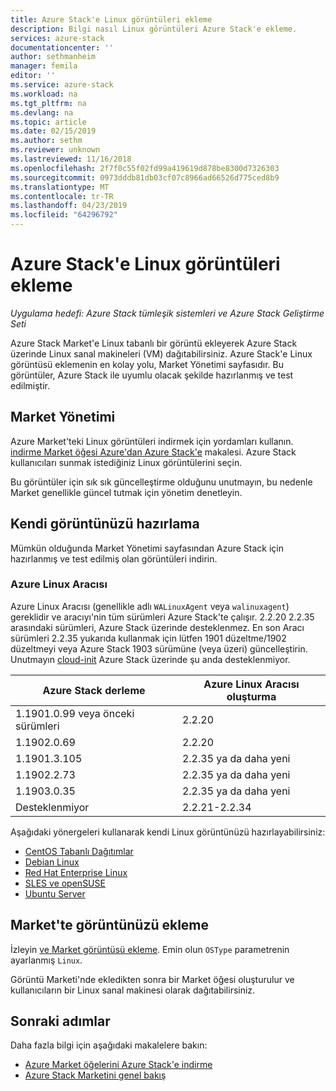 ```yaml
---
title: Azure Stack'e Linux görüntüleri ekleme
description: Bilgi nasıl Linux görüntüleri Azure Stack'e ekleme.
services: azure-stack
documentationcenter: ''
author: sethmanheim
manager: femila
editor: ''
ms.service: azure-stack
ms.workload: na
ms.tgt_pltfrm: na
ms.devlang: na
ms.topic: article
ms.date: 02/15/2019
ms.author: sethm
ms.reviewer: unknown
ms.lastreviewed: 11/16/2018
ms.openlocfilehash: 2f7f0c55f02fd99a419619d878be8300d7326303
ms.sourcegitcommit: 0973dddb81db03cf07c8966ad66526d775ced8b9
ms.translationtype: MT
ms.contentlocale: tr-TR
ms.lasthandoff: 04/23/2019
ms.locfileid: "64296792"
---
```

# <a name="add-linux-images-to-azure-stack"></a>Azure Stack'e Linux görüntüleri ekleme

*Uygulama hedefi: Azure Stack tümleşik sistemleri ve Azure Stack Geliştirme Seti*

Azure Stack Market'e Linux tabanlı bir görüntü ekleyerek Azure Stack üzerinde Linux sanal makineleri (VM) dağıtabilirsiniz. Azure Stack'e Linux görüntüsü eklemenin en kolay yolu, Market Yönetimi sayfasıdır. Bu görüntüler, Azure Stack ile uyumlu olacak şekilde hazırlanmış ve test edilmiştir.

## <a name="marketplace-management"></a>Market Yönetimi

Azure Market'teki Linux görüntüleri indirmek için yordamları kullanın. [indirme Market öğesi Azure'dan Azure Stack'e](azure-stack-download-azure-marketplace-item.md) makalesi. Azure Stack kullanıcıları sunmak istediğiniz Linux görüntülerini seçin. 

Bu görüntüler için sık sık güncelleştirme olduğunu unutmayın, bu nedenle Market genellikle güncel tutmak için yönetim denetleyin.

## <a name="prepare-your-own-image"></a>Kendi görüntünüzü hazırlama

Mümkün olduğunda Market Yönetimi sayfasından Azure Stack için hazırlanmış ve test edilmiş olan görüntüleri indirin.

### <a name="azure-linux-agent"></a>Azure Linux Aracısı
Azure Linux Aracısı (genellikle adlı `WALinuxAgent` veya `walinuxagent`) gereklidir ve aracıyı'nin tüm sürümleri Azure Stack'te çalışır. 2.2.20 2.2.35 arasındaki sürümleri, Azure Stack üzerinde desteklenmez. En son Aracı sürümleri 2.2.35 yukarıda kullanmak için lütfen 1901 düzeltme/1902 düzeltmeyi veya Azure Stack 1903 sürümüne (veya üzeri) güncelleştirin. Unutmayın [cloud-init](https://cloud-init.io/) Azure Stack üzerinde şu anda desteklenmiyor.

| Azure Stack derleme | Azure Linux Aracısı oluşturma |
| ------------- | ------------- |
| 1.1901.0.99 veya önceki sürümleri | 2.2.20 |
| 1.1902.0.69  | 2.2.20  |
|  1.1901.3.105   | 2.2.35 ya da daha yeni |
| 1.1902.2.73  | 2.2.35 ya da daha yeni |
| 1.1903.0.35  | 2.2.35 ya da daha yeni |
| Desteklenmiyor | 2.2.21-2.2.34 |

Aşağıdaki yönergeleri kullanarak kendi Linux görüntünüzü hazırlayabilirsiniz:

* [CentOS Tabanlı Dağıtımlar](/azure/virtual-machines/linux/create-upload-centos?toc=%2fazure%2fvirtual-machines%2flinux%2ftoc.json)
* [Debian Linux](/azure/virtual-machines/linux/debian-create-upload-vhd?toc=%2fazure%2fvirtual-machines%2flinux%2ftoc.json)
* [Red Hat Enterprise Linux](azure-stack-redhat-create-upload-vhd.md)
* [SLES ve openSUSE](/azure/virtual-machines/linux/suse-create-upload-vhd?toc=%2fazure%2fvirtual-machines%2flinux%2ftoc.json)
* [Ubuntu Server](/azure/virtual-machines/linux/create-upload-ubuntu?toc=%2fazure%2fvirtual-machines%2flinux%2ftoc.json)

## <a name="add-your-image-to-the-marketplace"></a>Market'te görüntünüzü ekleme

İzleyin [ve Market görüntüsü ekleme](azure-stack-add-vm-image.md). Emin olun `OSType` parametrenin ayarlanmış `Linux`.

Görüntü Marketi'nde ekledikten sonra bir Market öğesi oluşturulur ve kullanıcıların bir Linux sanal makinesi olarak dağıtabilirsiniz.

## <a name="next-steps"></a>Sonraki adımlar

Daha fazla bilgi için aşağıdaki makalelere bakın:

- [Azure Market öğelerini Azure Stack'e indirme](azure-stack-download-azure-marketplace-item.md)
- [Azure Stack Marketini genel bakış](azure-stack-marketplace.md)
